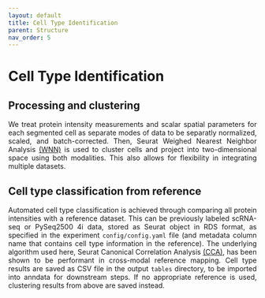 ```yaml
---
layout: default
title: Cell Type Identification
parent: Structure 
nav_order: 5
---
```

# Cell Type Identification
## Processing and clustering
<p align="justify">
We treat protein intensity measurements and scalar spatial parameters for each segmented cell as separate modes of data to be separatly normalized, scaled, and batch-corrected. Then, Seurat Weighed Nearest Neighbor Analysis <a href="https://satijalab.org/seurat/articles/weighted_nearest_neighbor_analysis.html">(WNN)</a> is used to cluster cells and project into two-dimensional space using both modalities. This also allows for flexibility in integrating multiple datasets.
</p>
  
## Cell type classification from reference
<p align="justify">
Automated cell type classification is achieved through comparing all protein intensities with a reference dataset. This can be previously labeled scRNA-seq or PySeq2500 4i data, stored as Seurat object in RDS format, as specified in the experiment <code>config/config.yaml</code> file (and metadata column name that contains cell type information in the reference). The underlying algorithm used here, Seurat Canonical Correlation Analysis <a href="https://satijalab.org/seurat/reference/runcca">(CCA)</a>, has been shown to be performant in cross-modal reference mapping. Cell type results are saved as CSV file in the output <code>tables</code> directory, to be imported into anndata for downstream steps. If no appropriate reference is used, clustering results from above are saved instead.
</p>
